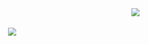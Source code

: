 
<img align="right" src="https://visitor-badge.laobi.icu/badge?page_id=zoubairhouta.zoubairhouta" />


<h1 align="center">
<img src="https://readme-typing-svg.herokuapp.com/?font=Cairo&size=40&center=true&vCenter=true&width=800&height=120&color=f75c7e&background=ffdfba&duration=6000&multiline=true&lines=Hi+There!+👋;أنا+أحمد+زبير+بلحوت!;I'm+Ahmed+Zoubair+Belhout!;مرحباً!+👋" />




</h1>
